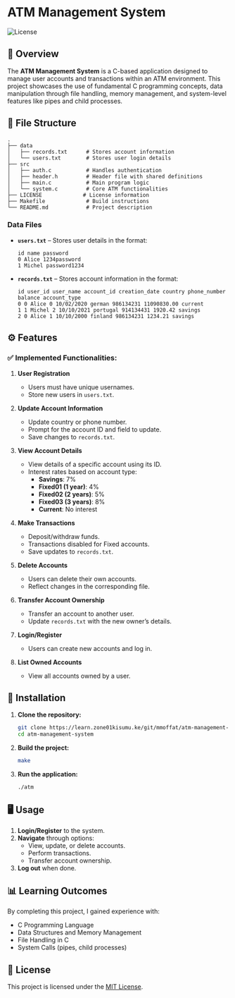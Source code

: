 # ATM Management System

![License](https://img.shields.io/badge/license-MIT-blue.svg)

## 📖 Overview

The **ATM Management System** is a C-based application designed to manage user accounts and transactions within an ATM environment. This project showcases the use of fundamental C programming concepts, data manipulation through file handling, memory management, and system-level features like pipes and child processes.


## 📂 File Structure

```
.
├── data
│   ├── records.txt      # Stores account information
│   └── users.txt        # Stores user login details
├── src
│   ├── auth.c           # Handles authentication
│   ├── header.h         # Header file with shared definitions
│   ├── main.c           # Main program logic
│   └── system.c         # Core ATM functionalities
├── LICENSE             # License information
├── Makefile             # Build instructions
└── README.md            # Project description
```

### **Data Files**

- **`users.txt`** – Stores user details in the format:
  ```
  id name password
  0 Alice 1234password
  1 Michel password1234
  ```

- **`records.txt`** – Stores account information in the format:
  ```
  id user_id user_name account_id creation_date country phone_number balance account_type
  0 0 Alice 0 10/02/2020 german 986134231 11090830.00 current
  1 1 Michel 2 10/10/2021 portugal 914134431 1920.42 savings
  2 0 Alice 1 10/10/2000 finland 986134231 1234.21 savings
  ```

## ⚙️ Features

### ✅ **Implemented Functionalities:**

1. **User Registration**
   - Users must have unique usernames.
   - Store new users in `users.txt`.

2. **Update Account Information**
   - Update country or phone number.
   - Prompt for the account ID and field to update.
   - Save changes to `records.txt`.

3. **View Account Details**
   - View details of a specific account using its ID.
   - Interest rates based on account type:
     - **Savings**: 7%
     - **Fixed01 (1 year)**: 4%
     - **Fixed02 (2 years)**: 5%
     - **Fixed03 (3 years)**: 8%
     - **Current**: No interest

4. **Make Transactions**
   - Deposit/withdraw funds.
   - Transactions disabled for Fixed accounts.
   - Save updates to `records.txt`.

5. **Delete Accounts**
   - Users can delete their own accounts.
   - Reflect changes in the corresponding file.

6. **Transfer Account Ownership**
   - Transfer an account to another user.
   - Update `records.txt` with the new owner’s details.
7. **Login/Register**
   - Users can create new accounts and log in.
8. **List Owned Accounts**
   - View all accounts owned by a user.

## 💾 Installation

1. **Clone the repository:**
   ```bash
   git clone https://learn.zone01kisumu.ke/git/mmoffat/atm-management-system.git
   cd atm-management-system
   ```

2. **Build the project:**
   ```bash
   make
   ```

3. **Run the application:**
   ```bash
   ./atm
   ```

## 🖥️ Usage

1. **Login/Register** to the system.
2. **Navigate** through options:
   - View, update, or delete accounts.
   - Perform transactions.
   - Transfer account ownership.
3. **Log out** when done.

## 📊 Learning Outcomes

By completing this project, I gained experience with:

- C Programming Language
- Data Structures and Memory Management
- File Handling in C
- System Calls (pipes, child processes)

## 📃 License

This project is licensed under the [MIT License](LICENSE).
